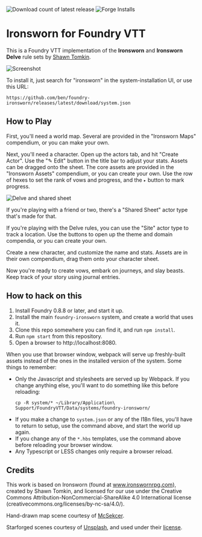![Download count of latest release](https://img.shields.io/github/downloads/ben/foundry-ironsworn/latest/total)
![Forge Installs](https://img.shields.io/badge/dynamic/json?label=Forge%20Installs&query=package.installs&suffix=%25&url=https%3A%2F%2Fforge-vtt.com%2Fapi%2Fbazaar%2Fpackage%2Ffoundry-ironsworn)

# Ironsworn for Foundry VTT

This is a Foundry VTT implementation of the **Ironsworn** and **Ironsworn Delve** rule sets by [Shawn Tomkin](https://www.ironswornrpg.com).


![Screenshot](https://user-images.githubusercontent.com/39902/126507113-139e395e-304d-440e-80f4-6d4eb87cd1a2.png)

To install it, just search for "ironsworn" in the system-installation UI, or use this URL:

```
https://github.com/ben/foundry-ironsworn/releases/latest/download/system.json
```

## How to Play
First, you'll need a world map.
Several are provided in the "Ironsworn Maps" compendium, or you can make your own.

Next, you'll need a character.
Open up the actors tab, and hit "Create Actor".
Use the "✎ Edit" button in the title bar to adjust your stats.
Assets can be dragged onto the sheet.
The core assets are provided in the "Ironsworn Assets" compendium, or you can create your own.
Use the row of hexes to set the rank of vows and progress, and the `▸` button to mark progress.

![Delve and shared sheet](https://user-images.githubusercontent.com/39902/126508523-fd9016ef-2206-476b-80a8-c29a99313239.png)

If you're playing with a friend or two, there's a "Shared Sheet" actor type that's made for that.

If you're playing with the Delve rules, you can use the "Site" actor type to track a location.
Use the buttons to open up the theme and domain compendia, or you can create your own.

Create a new character, and customize the name and stats.
Assets are in their own compendium, drag them onto your character sheet.

Now you're ready to create vows, embark on journeys, and slay beasts.
Keep track of your story using journal entries.

## How to hack on this

1. Install Foundry 0.8.8 or later, and start it up.
2. Install the main `foundry-ironsworn` system, and create a world that uses it.
3. Clone this repo somewhere you can find it, and run `npm install`.
4. Run `npm start` from this repository.
5. Open a browser to http://localhost:8080.

When you use that browser window, webpack will serve up freshly-built assets instead of the ones in the installed version of the system.
Some things to remember:

* Only the Javascript and stylesheets are served up by Webpack. If you change anything else, you'll want to do something like this before reloading:
  ```
  cp -R system/* ~/Library/Application\ Support/FoundryVTT/Data/systems/foundry-ironsworn/
  ```
* If you make a change to `system.json` or any of the I18n files, you'll have to return to setup, use the command above, and start the world up again.
* If you change any of the `*.hbs` templates, use the command above before reloading your browser window.
* Any Typescript or LESS changes only require a browser reload.

## Credits

This work is based on Ironsworn (found at www.ironswornrpg.com), created by Shawn Tomkin, and licensed for our use under the Creative Commons Attribution-NonCommercial-ShareAlike 4.0 International license  (creativecommons.org/licenses/by-nc-sa/4.0/).

Hand-drawn map scene courtesy of [McSekcer](https://www.reddit.com/user/McSekcer/).

Starforged scenes courtesy of [Unsplash](https://unsplash.com), and used under their [license](https://unsplash.com/license).
